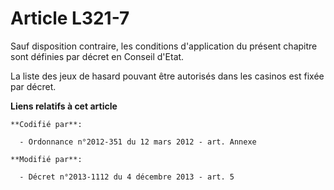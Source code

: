 # Article L321-7

Sauf disposition contraire, les conditions d'application du présent chapitre sont définies par décret en Conseil d'Etat.

La liste des jeux de hasard pouvant être autorisés dans les casinos est fixée par décret.

**Liens relatifs à cet article**

	**Codifié par**:

	  - Ordonnance n°2012-351 du 12 mars 2012 - art. Annexe

	**Modifié par**:

	  - Décret n°2013-1112 du 4 décembre 2013 - art. 5
